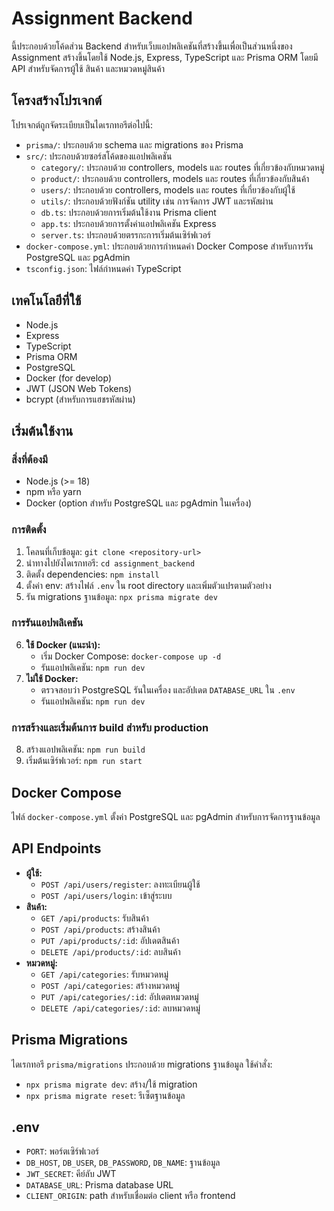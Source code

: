 # Assignment Backend

นี้ประกอบด้วยโค้ดส่วน Backend สำหรับเว็บแอปพลิเคชันที่สร้างขึ้นเพื่อเป็นส่วนหนึ่งของ Assignment สร้างขึ้นโดยใช้ Node.js, Express, TypeScript และ Prisma ORM โดยมี API สำหรับจัดการผู้ใช้ สินค้า และหมวดหมู่สินค้า

## โครงสร้างโปรเจกต์

โปรเจกต์ถูกจัดระเบียบเป็นไดเรกทอรีต่อไปนี้:

- `prisma/`: ประกอบด้วย schema และ migrations ของ Prisma
- `src/`: ประกอบด้วยซอร์สโค้ดของแอปพลิเคชัน
  - `category/`: ประกอบด้วย controllers, models และ routes ที่เกี่ยวข้องกับหมวดหมู่
  - `product/`: ประกอบด้วย controllers, models และ routes ที่เกี่ยวข้องกับสินค้า
  - `users/`: ประกอบด้วย controllers, models และ routes ที่เกี่ยวข้องกับผู้ใช้
  - `utils/`: ประกอบด้วยฟังก์ชัน utility เช่น การจัดการ JWT และรหัสผ่าน
  - `db.ts`: ประกอบด้วยการเริ่มต้นใช้งาน Prisma client
  - `app.ts`: ประกอบด้วยการตั้งค่าแอปพลิเคชัน Express
  - `server.ts`: ประกอบด้วยตรรกะการเริ่มต้นเซิร์ฟเวอร์
- `docker-compose.yml`: ประกอบด้วยการกำหนดค่า Docker Compose สำหรับการรัน PostgreSQL และ pgAdmin
- `tsconfig.json`: ไฟล์กำหนดค่า TypeScript

## เทคโนโลยีที่ใช้

- Node.js
- Express
- TypeScript
- Prisma ORM
- PostgreSQL
- Docker (for develop)
- JWT (JSON Web Tokens)
- bcrypt (สำหรับการแฮชรหัสผ่าน)

## เริ่มต้นใช้งาน

### สิ่งที่ต้องมี

- Node.js (>= 18)
- npm หรือ yarn
- Docker (option สำหรับ PostgreSQL และ pgAdmin ในเครื่อง)

### การติดตั้ง

1.  โคลนที่เก็บข้อมูล: `git clone <repository-url>`
2.  นำทางไปยังไดเรกทอรี: `cd assignment_backend`
3.  ติดตั้ง dependencies: `npm install`
4.  ตั้งค่า env: สร้างไฟล์ `.env` ใน root directory และเพิ่มตัวแปรตามตัวอย่าง
5.  รัน migrations ฐานข้อมูล: `npx prisma migrate dev`

### การรันแอปพลิเคชัน

6.  **ใช้ Docker (แนะนำ):**
    - เริ่ม Docker Compose: `docker-compose up -d`
    - รันแอปพลิเคชัน: `npm run dev`
7.  **ไม่ใช้ Docker:**
    - ตรวจสอบว่า PostgreSQL รันในเครื่อง และอัปเดต `DATABASE_URL` ใน `.env`
    - รันแอปพลิเคชัน: `npm run dev`

### การสร้างและเริ่มต้นการ build สำหรับ production

8.  สร้างแอปพลิเคชัน: `npm run build`
9.  เริ่มต้นเซิร์ฟเวอร์: `npm run start`

## Docker Compose

ไฟล์ `docker-compose.yml` ตั้งค่า PostgreSQL และ pgAdmin สำหรับการจัดการฐานข้อมูล

## API Endpoints

- **ผู้ใช้:**
  - `POST /api/users/register`: ลงทะเบียนผู้ใช้
  - `POST /api/users/login`: เข้าสู่ระบบ
- **สินค้า:**
  - `GET /api/products`: รับสินค้า
  - `POST /api/products`: สร้างสินค้า
  - `PUT /api/products/:id`: อัปเดตสินค้า
  - `DELETE /api/products/:id`: ลบสินค้า
- **หมวดหมู่:**
  - `GET /api/categories`: รับหมวดหมู่
  - `POST /api/categories`: สร้างหมวดหมู่
  - `PUT /api/categories/:id`: อัปเดตหมวดหมู่
  - `DELETE /api/categories/:id`: ลบหมวดหมู่

## Prisma Migrations

ไดเรกทอรี `prisma/migrations` ประกอบด้วย migrations ฐานข้อมูล ใช้คำสั่ง:

- `npx prisma migrate dev`: สร้าง/ใช้ migration
- `npx prisma migrate reset`: รีเซ็ตฐานข้อมูล

## .env

- `PORT`: พอร์ตเซิร์ฟเวอร์
- `DB_HOST`, `DB_USER`, `DB_PASSWORD`, `DB_NAME`: ฐานข้อมูล
- `JWT_SECRET`: คีย์ลับ JWT
- `DATABASE_URL`: Prisma database URL
- `CLIENT_ORIGIN`: path สำหรับเชื่อมต่อ client หรือ frontend
